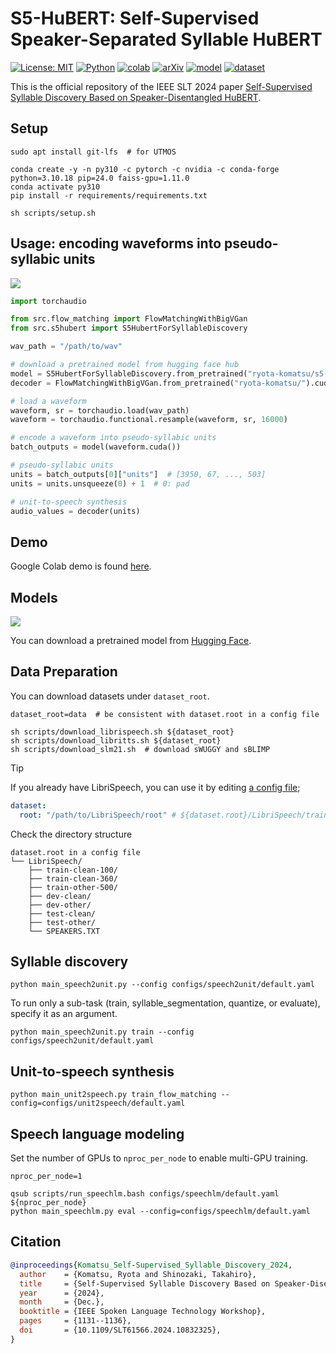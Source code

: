 # S5-HuBERT: Self-Supervised Speaker-Separated Syllable HuBERT

[![License: MIT](https://img.shields.io/badge/License-MIT-yellow.svg)](https://opensource.org/licenses/MIT)
[![Python](https://img.shields.io/badge/python-3.10-blue.svg)](https://www.python.org)
[![colab](https://colab.research.google.com/assets/colab-badge.svg)](https://colab.research.google.com/github/ryota-komatsu/speaker_disentangled_hubert/blob/main/demo.ipynb)
[![arXiv](https://img.shields.io/badge/arXiv-Paper-<COLOR>.svg)](https://arxiv.org/abs/2409.10103)
[![model](https://img.shields.io/badge/%F0%9F%A4%97-Models-blue)](https://huggingface.co/ryota-komatsu/s5-hubert)
[![dataset](https://img.shields.io/badge/%F0%9F%A4%97-Datasets-blue)](https://huggingface.co/datasets/ryota-komatsu/libritts-r-s5-hubert-8192units)

This is the official repository of the IEEE SLT 2024 paper [Self-Supervised Syllable Discovery Based on Speaker-Disentangled HuBERT](https://arxiv.org/abs/2409.10103).

## Setup

```shell
sudo apt install git-lfs  # for UTMOS

conda create -y -n py310 -c pytorch -c nvidia -c conda-forge python=3.10.18 pip=24.0 faiss-gpu=1.11.0
conda activate py310
pip install -r requirements/requirements.txt

sh scripts/setup.sh
```

## Usage: encoding waveforms into pseudo-syllabic units

![](figures/usage.png)

```python
import torchaudio

from src.flow_matching import FlowMatchingWithBigVGan
from src.s5hubert import S5HubertForSyllableDiscovery

wav_path = "/path/to/wav"

# download a pretrained model from hugging face hub
model = S5HubertForSyllableDiscovery.from_pretrained("ryota-komatsu/s5-hubert").cuda()
decoder = FlowMatchingWithBigVGan.from_pretrained("ryota-komatsu/").cuda()

# load a waveform
waveform, sr = torchaudio.load(wav_path)
waveform = torchaudio.functional.resample(waveform, sr, 16000)

# encode a waveform into pseudo-syllabic units
batch_outputs = model(waveform.cuda())

# pseudo-syllabic units
units = batch_outputs[0]["units"]  # [3950, 67, ..., 503]
units = units.unsqueeze(0) + 1  # 0: pad

# unit-to-speech synthesis
audio_values = decoder(units)
```

## Demo

Google Colab demo is found [here](https://colab.research.google.com/github/ryota-komatsu/speaker_disentangled_hubert/blob/main/demo.ipynb).

## Models

![](figures/model.png)

You can download a pretrained model from [Hugging Face](https://huggingface.co/ryota-komatsu/s5-hubert).

## Data Preparation

You can download datasets under `dataset_root`.
```shell
dataset_root=data  # be consistent with dataset.root in a config file

sh scripts/download_librispeech.sh ${dataset_root}
sh scripts/download_libritts.sh ${dataset_root}
sh scripts/download_slm21.sh  # download sWUGGY and sBLIMP
```

> [!TIP]
> If you already have LibriSpeech, you can use it by editing [a config file](configs/speech2unit/default.yaml#L13);
> ```yaml
> dataset:
>   root: "/path/to/LibriSpeech/root" # ${dataset.root}/LibriSpeech/train-clean-100, train-clean-360, ...
> ```

Check the directory structure
```
dataset.root in a config file
└── LibriSpeech/
    ├── train-clean-100/
    ├── train-clean-360/
    ├── train-other-500/
    ├── dev-clean/
    ├── dev-other/
    ├── test-clean/
    ├── test-other/
    └── SPEAKERS.TXT
```

## Syllable discovery

```shell
python main_speech2unit.py --config configs/speech2unit/default.yaml
```

To run only a sub-task (train, syllable_segmentation, quantize, or evaluate), specify it as an argument.

```shell
python main_speech2unit.py train --config configs/speech2unit/default.yaml
```

## Unit-to-speech synthesis

```shell
python main_unit2speech.py train_flow_matching --config=configs/unit2speech/default.yaml
```

## Speech language modeling

Set the number of GPUs to `nproc_per_node` to enable multi-GPU training.

```shell
nproc_per_node=1

qsub scripts/run_speechlm.bash configs/speechlm/default.yaml ${nproc_per_node}
python main_speechlm.py eval --config=configs/speechlm/default.yaml
```

## Citation

```bibtex
@inproceedings{Komatsu_Self-Supervised_Syllable_Discovery_2024,
  author    = {Komatsu, Ryota and Shinozaki, Takahiro},
  title     = {Self-Supervised Syllable Discovery Based on Speaker-Disentangled HuBERT},
  year      = {2024},
  month     = {Dec.},
  booktitle = {IEEE Spoken Language Technology Workshop},
  pages     = {1131--1136},
  doi       = {10.1109/SLT61566.2024.10832325},
}
```